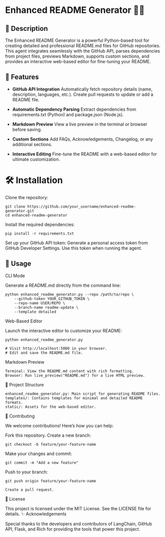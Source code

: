 
# Enhanced README Generator 🚀✨


## 📖 Description

The Enhanced README Generator is a powerful Python-based tool for creating detailed and professional README.md files for GitHub repositories. This agent integrates seamlessly with the GitHub API, parses dependencies from project files, previews Markdown, supports custom sections, and provides an interactive web-based editor for fine-tuning your README.

## 📂 Features

- **GitHub API Integration**
    Automatically fetch repository details (name, description, languages, etc.).
    Create pull requests to update or add a README file.

- **Automatic Dependency Parsing**
    Extract dependencies from requirements.txt (Python) and package.json (Node.js).

- **Markdown Preview**
    View a live preview in the terminal or browser before saving.

- **Custom Sections**
    Add FAQs, Acknowledgements, Changelog, or any additional sections.

- **Interactive Editing**
    Fine-tune the README with a web-based editor for ultimate customization.

# 🛠️ Installation

Clone the repository:

    git clone https://github.com/your_username/enhanced-readme-generator.git
    cd enhanced-readme-generator

Install the required dependencies:

    pip install -r requirements.txt

Set up your GitHub API token:
    Generate a personal access token from GitHub Developer Settings.
    Use this token when running the agent.

## 🚀 Usage

CLI Mode

Generate a README.md directly from the command line:

    python enhanced_readme_generator.py --repo /path/to/repo \
        --github-token YOUR_GITHUB_TOKEN \
        --repo-name USER/REPO \
        --branch-name readme-update \
        --template detailed

Web-Based Editor

Launch the interactive editor to customize your README:

    python enhanced_readme_generator.py

    # Visit http://localhost:5000 in your browser.
    # Edit and save the README.md file.

Markdown Preview

    Terminal: View the README.md content with rich formatting.
    Browser: Run live_preview("README.md") for a live HTML preview.

📂 Project Structure

    enhanced_readme_generator.py: Main script for generating README files.
    templates/: Contains templates for minimal and detailed README formats.
    static/: Assets for the web-based editor.

🤝 Contributing

We welcome contributions! Here’s how you can help:

Fork this repository.
Create a new branch:

    git checkout -b feature/your-feature-name

Make your changes and commit:

    git commit -m "Add a new feature"

Push to your branch:

    git push origin feature/your-feature-name

    Create a pull request.

📄 License

This project is licensed under the MIT License. See the LICENSE file for details.
✨ Acknowledgements

Special thanks to the developers and contributors of LangChain, GitHub API, Flask, and Rich for providing the tools that power this project.

